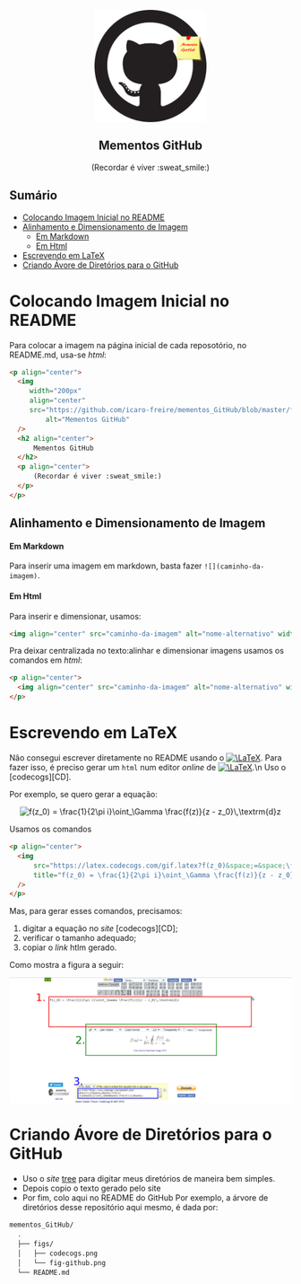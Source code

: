 <p align="center">
  <img
     width="200px"
     align="center"
     src="https://github.com/icaro-freire/mementos_GitHub/blob/master/figs/fig-github.png"
         alt="Mementos GitHub" 
  />
  <h2 align="center">
      Mementos GitHub
  </h2>
  <p align="center">
      (Recordar é viver :sweat_smile:)
  </p>
</p>

Sumário
-------------------
<!--ts-->
   * [Colocando Imagem Inicial no README](#colocando-imagem-inicial-no-readme)
   * [Alinhamento e Dimensionamento de Imagem](#alinhamento-e-dimensionamento-de-imagem)
       - [Em Markdown](#em-markdown)
       - [Em Html](#em-html)
   * [Escrevendo em LaTeX](#escrevendo-em-latex)
   * [Criando Ávore de Diretórios para o GitHub](#criando-árvore-de-diretórios-para-o-github)
<!--te-->


# Colocando Imagem Inicial no README

Para colocar a imagem na página inicial de cada reposotório, no README.md, usa-se _html_:

```html
<p align="center">
  <img
     width="200px"
     align="center"
     src="https://github.com/icaro-freire/mementos_GitHub/blob/master/figs/fig-github.png"
         alt="Mementos GitHub" 
  />
  <h2 align="center">
      Mementos GitHub
  </h2>
  <p align="center">
      (Recordar é viver :sweat_smile:)
  </p>
</p>
```
## Alinhamento e Dimensionamento de Imagem
#### Em Markdown
Para inserir uma imagem em markdown, basta fazer `![](caminho-da-imagem)`.
#### Em Html
Para inserir e dimensionar, usamos:
```html
<img align="center" src="caminho-da-imagem" alt="nome-alternativo" width="n"/>
```
Pra deixar centralizada no texto:alinhar e dimensionar imagens usamos os comandos em _html_:
```html
<p align="center">
  <img align="center" src="caminho-da-imagem" alt="nome-alternativo" width="n"/>
</p>
```

# Escrevendo em LaTeX

Nâo consegui escrever diretamente no README usando o <a href="https://www.codecogs.com/eqnedit.php?latex=\LaTeX" target="_blank"><img src="https://latex.codecogs.com/svg.latex?\LaTeX" title="\LaTeX" /></a>.
Para fazer isso, é preciso gerar um `html` num editor _online_ de <a href="https://www.codecogs.com/eqnedit.php?latex=\LaTeX" target="_blank"><img src="https://latex.codecogs.com/gif.latex?\LaTeX" title="\LaTeX" /></a>.\n
Uso o [codecogs][CD].

Por exemplo, se quero gerar a equação:

<p align="center">
  <img 
      src="https://latex.codecogs.com/gif.latex?f(z_0)&space;=&space;\frac{1}{2\pi&space;i}\oint_\Gamma&space;\frac{f(z)}{z&space;-&space;z_0}\,\textrm{d}z"
      title="f(z_0) = \frac{1}{2\pi i}\oint_\Gamma \frac{f(z)}{z - z_0}\,\textrm{d}z"
  />
</p>

Usamos os comandos

```html
<p align="center">
  <img 
      src="https://latex.codecogs.com/gif.latex?f(z_0)&space;=&space;\frac{1}{2\pi&space;i}\oint_\Gamma&space;\frac{f(z)}{z&space;-&space;z_0}\,\textrm{d}z"
      title="f(z_0) = \frac{1}{2\pi i}\oint_\Gamma \frac{f(z)}{z - z_0}\,\textrm{d}z"
  />
</p>
```
Mas, para gerar esses comandos, precisamos:
1. digitar a equação no _site_ [codecogs][CD];
2. verificar o tamanho adequado;
3. copiar o _link_ htlm gerado.

Como mostra a figura a seguir:

<p align="center">
  <img align="center" src="https://github.com/icaro-freire/mementos_GitHub/blob/master/figs/codecogs.png" alt="figura" width="700"/>
</p>

# Criando Ávore de Diretórios para o GitHub
- Uso o _site_ [tree](https://tree.nathanfriend.io/) para digitar meus diretórios de maneira bem simples.
- Depois copio o texto gerado pelo site
- Por fim, colo aqui no README do GitHub
Por exemplo, a árvore de diretórios desse repositório aqui mesmo, é dada por:

```bash
mementos_GitHub/
  .
  ├── figs/
  │   ├── codecogs.png
  │   └── fig-github.png
  └── README.md
```


